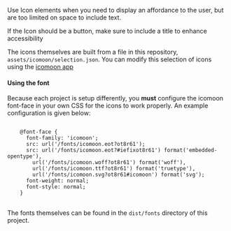 Use Icon elements when you need to display an affordance to the user, but are too limited on space to include text.

If the Icon should be a button, make sure to include a title to enhance accessibility


The icons themselves are built from a file in this repository, `assets/icomoon/selection.json`.  You can modify this selection of icons using the [icomoon app](https://icomoon.io/)


#### Using the font

Because each project is setup differently, you **must** configure the icomoon font-face in your own CSS for the icons to work properly. An example configuration is given below:

<pre>
<code class="css">
    @font-face {
      font-family: 'icomoon';
      src: url('/fonts/icomoon.eot?ot8r61');
      src: url('/fonts/icomoon.eot?#iefixot8r61') format('embedded-opentype'),
        url('/fonts/icomoon.woff?ot8r61') format('woff'),
        url('/fonts/icomoon.ttf?ot8r61') format('truetype'),
        url('/fonts/icomoon.svg?ot8r61#icomoon') format('svg');
      font-weight: normal;
      font-style: normal;
    }
</code>
</pre>
The fonts themselves can be found in the `dist/fonts` directory of this project.
